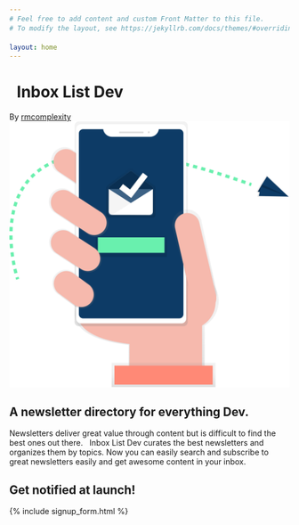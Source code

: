 ```yaml
---
# Feel free to add content and custom Front Matter to this file.
# To modify the layout, see https://jekyllrb.com/docs/themes/#overriding-theme-defaults

layout: home
---
```

<div class="landing-page-wrapper">
  <div class="landing-page-box">
    <h1 class="logo"><i class="fas fa-inbox">&nbsp;</i> Inbox List Dev</h1>
    <div class="logo-font">
      <span>
        By <a href="https://twitter.com/rmcomplexity" target="_blank">
            rmcomplexity
        </a>
      </span>
    </div>
    <div class="pitch-and-form">
       <div class="pitch"> 
        <div class="pitch-image">
            <img src="/assets/svgs/mobile_inbox.svg" alt="Your happy inbox." />
        </div>
        <div class="pitch-copy">
          <h2>
            A newsletter directory for everything Dev.
          </h2>
          <p>
            Newsletters deliver great value through content but is difficult to find the best ones out there.
            <i class="fas fa-inbox">&nbsp;</i> <span class="logo-font">Inbox List Dev</span> curates the best newsletters and organizes them by topics. Now you can easily search and subscribe to great newsletters easily and get awesome content in your inbox.
          </p>
        </div>
      </div>
       <div class="form">
        <h2 class="form-title">
          Get notified at launch!
        </h2>
        <div class="form-content">
            {% include signup_form.html %}
        </div>
       </div>
    </div>
  </div>
</div>
